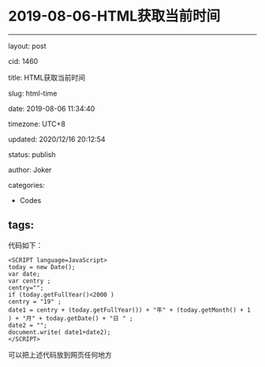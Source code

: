 # 2019-08-06-HTML获取当前时间
---
layout: post

cid: 1460

title: HTML获取当前时间

slug: html-time

date: 2019-08-06 11:34:40

timezone: UTC+8

updated: 2020/12/16 20:12:54

status: publish

author: Joker

categories:
  - Codes

tags:
---

代码如下：

```
<SCRIPT language=JavaScript>
today = new Date();
var date;
var centry ;
centry="";
if (today.getFullYear()<2000 )
centry = "19" ;
date1 = centry + (today.getFullYear()) + "年" + (today.getMonth() + 1 ) + "月" + today.getDate() + "日 " ;
date2 = "";
document.write( date1+date2);
</SCRIPT>
```

可以把上述代码放到网页任何地方

